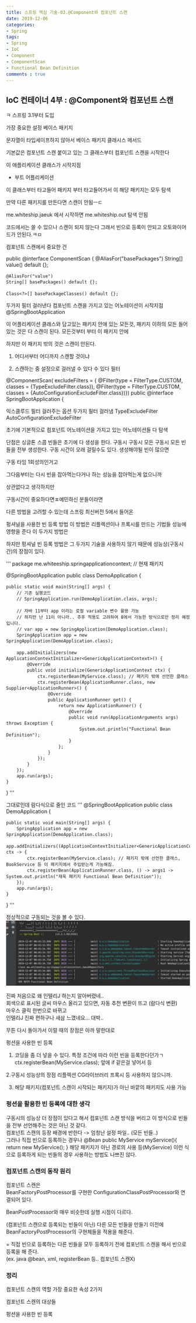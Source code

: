 ```yaml
---
title: 스프링 핵심 기술-03.@Component와 컴포넌트 스캔
date: 2019-12-06
categories:
- Spring
tags:
- Spring 
- IoC
- Component
- ComponentScan
- Functional Bean Definition
comments : true
---
```


## IoC 컨테이너 4부 : @Component와 컴포넌트 스캔
ㅋ
스프링 3.1부터 도입

가장 중요한 설정 베이스 패키지

문자열이 타입세이프하지 않아서
베이스 패키지 클래시스 메서드


기본값은
컴포넌트 스캔 붙이고 있는 그 클래스부터 컴포넌트 스캔을 시작한다

이 애플리케이션 클래스가 시작지점
- 부트 어플리케이션

이 클래스부터 타고들어 패키지 부터 타고들어가서 이 해당 패키지는 모두 탐색

만약 다른 패키지를 만든다면 스캔이 안됨ㅡㄷ

me.whiteship.jaeuk 에서 시작하면
me.whiteship.out 탐색 안됨

코드에서는 쓸 수 있으나 스캔이 되지 않는다
그래서 빈으로 등록이 안되고 오토와이어드가 안된다.ㅋㅁ


컴포넌트 스캔에서 중요한 건

public @interface ComponentScan {
    @AliasFor("basePackages")
    String[] value() default {};

    @AliasFor("value")
    String[] basePackages() default {};

    Class<?>[] basePackageClasses() default {};

두가지 필터 
걸러낸다
컴포넌트 스캔을 가지고 있는 어노테이션이 시작지점
@SpringBootApplication 

이 어플리케이션 클래스와 담고있는 패키지 안애 있는 모든것, 패키지 이하의 모든 들어있는 것은 다 스캔이 된다. 모든것부터 부터 이 패키지 안에

하지만 이 패키지 밖의 것은 스캔이 안된다.


1. 어디서부터 어디까지 스캔할 것이냐

2. 스캔하는 중 설정으로 걸러낼 
수 있다 
수 있다 필터


@ComponentScan(
    excludeFilters = {
    @Filter(type = FilterType.CUSTOM, classes = {TypeExcludeFilter.class}), 
    @Filter(type = FilterType.CUSTOM, classes = {AutoConfigurationExcludeFilter.class})})
public @interface SpringBootApplication {

 익스클루드 필터 걸러주는 옵션
 두가지 필터 걸러냄
 TypeExcludeFilter
 AutoConfigurationExcludeFilter
 
 
 
 
 초기에 
 기본적으로 컴포넌트 어노테이션을 가지고 있는 어노테이션들 다 탐색
 
단점은 싱글톤 스콥 빈들은 초기에 다 생성을 한다.
구동시 
구동시 모든 구동시 모든 빈들을 전부 생성한다.
구동 시간이 오래 걸릴수도 있다. 생성해야될 빈이 많으면

구동 타임 1회성의인거고

그다음부터는 다시 빈을 잡아먹는다거나 하는
성능을 잡아먹는게 없으니까


상관없다고 생각하지만


구동시간이 중요하다면ㅍ예민하신 분들이라면

다른 방법을 고려할 수 있는데
스프링 최신버전 5에서 들어온

펑셔널을 사용한 빈 등록 방법
이 방법은 리플렉션이나 프록시를 만드는 기법들
성능에 영향을 준다 이 두가지 방법은

하지만 펑셔널 빈 등록 방법은 그 두가지 기술을 사용하지 않기 때문에
성능상(구동시간)의 장점이 있다.


'''
package me.whiteeship.springapplicationcontext; // 현재 패키지 

@SpringBootApplication
public class DemoApplication {

    public static void main(String[] args) {
		// 기존 실행코드
		// SpringApplication.run(DemoApplication.class, args);

		// 자바 11부터 app 이라는 로컬 variable 변수 활용 가능
		// 하지만 난 11이 아니라.. 추후 적용도 고려하여 8에서 가능한 방식으로만 정리 예정입니다.
		// var app = new SpringApplication(DemoApplication.class);
		SpringApplication app = new SpringApplication(DemoApplication.class);

		app.addInitializers(new ApplicationContextInitializer<GenericApplicationContext>() {
			@Override
			public void initialize(GenericApplicationContext ctx) {
				ctx.registerBean(MyService.class); // 패키지 밖에 선언한 클래스
				ctx.registerBean(ApplicationRunner.class, new Supplier<ApplicationRunner>() {
					@Override
					public ApplicationRunner get() {
						return new ApplicationRunner() {
							@Override
							public void run(ApplicationArguments args) throws Exception {
								System.out.println("Functional Bean Definition");
							}
						};
					}
				});
			}
		});
		app.run(args);
    }
}
'''

그대로인데 람다식으로 줄인 코드
'''
@SpringBootApplication
public class DemoApplication {

    public static void main(String[] args) {
		SpringApplication app = new SpringApplication(DemoApplication.class);
		app.addInitializers((ApplicationContextInitializer<GenericApplicationContext>) ctx -> {
			ctx.registerBean(MyService.class); // 패키지 밖에 선언한 클래스, BookService 등 이 패키지에서 주입받는게 가능해짐.
			ctx.registerBean(ApplicationRunner.class, () -> args1 -> System.out.println("재욱 패키지 Functional Bean Definition"));
		});
		app.run(args);
    }
}
'''

정상적으로 구동되는 것을 볼 수 있다.
![readme](https://github.com/jaeuk2274/jaeuk2274.github.io/blob/master/_posts/img/%EC%8A%A4%ED%94%84%EB%A7%81%20%ED%94%84%EB%A0%88%EC%9E%84%EC%9B%8C%ED%81%AC%20%ED%95%B5%EC%8B%AC%20%EA%B8%B0%EC%88%A0/03.Function%20bean%20definition.png?raw=true)



진짜 처음으로 왜 인텔리J 하는지 알아버렸네..      
회색으로 표시된 글씨 마우스 올리고 있으면, 자동 추천 변환이 뜨고 (람다식 변환)     
마우스 클릭 한번으로 바뀌고       
인텔리J 진짜 편하구나 새삼 느꼈네요... 대박..    

무튼 다시 돌아가서
이럴 때의 장점은 아까 말한대로

펑션을 사용한 빈 등록

1. 코딩을 좀 더 넣을 수 있다.
특정 조건에 따라 이런 빈을 등록한다던가ㄱ
ctx.registerBean(MyService.class); 
앞에 if 같은걸 넣어서 등


2.구동시 성능상의 장점
리플렉션 CG라이브러리 프록시 등 사용하지 않으니까.

3. 해당 패키지(컴포넌트 스캔이 시작되는 패키지)가 아닌 바깥의 패키지도 사용 가능


### 펑션을 활용한 빈 등록에 대한 생각
구동시의 성능상 더 장점이 있다고 해서 컴포넌트 스캔 방식을 버리고 이 방식으로 빈들을 전부 선언해주는 것은 아닌 것 같다.      
컴포넌트 스캔의 등장 배경에 반한다 -> 엄청난 설정 파일.. (모든 빈들..)      
그러나 직접 빈으로 등록하는 경우나
@Bean
public MyService myService(){
  return new MyService();
}
해당 패키지가 아닌 경로의 사용 등(MyService) 이런 식으로 등록하게 되는 빈들의 경우 사용하는 방법도 나쁘진 않다.     


### 컴포넌트 스캔의 동작 원리
컴포넌트 스캔은       
BeanFactoryPostProcessor를 구현한 ConfigurationClassPostProcessor와 연결되어 있다.      

BeanPostProcessor와 매우 비슷한데 실행 시점이 다르다.        

(컴포넌트 스캔으로 등록되는 빈들이 아닌) 다른 모든 빈들을 만들기 이전에 BeanFactoryPostProcessor의 구현체들을 적용을 해준다.       

= 직접 빈으로 등록하는 다른 빈들을 모두 등록하기 전에 컴포넌트 스캔을 해서 빈으로 등록을 해 준다.     
(ex. java @bean, xml, registerBean 등.. 컴포넌트 스캔X)      




### 정리
컴포넌트 스캔의 역할
가장 중요한 속성 2가지

컴포넌트 스캔의 대상들

펑션을 사용한 빈 등록



